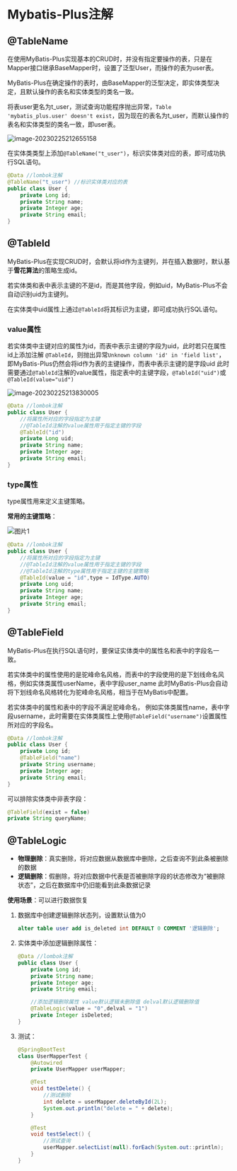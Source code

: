 # Mybatis-Plus注解

## @TableName

在使用MyBatis-Plus实现基本的CRUD时，并没有指定要操作的表，只是在 Mapper接口继承BaseMapper时，设置了泛型User，而操作的表为user表。

MyBatis-Plus在确定操作的表时，由BaseMapper的泛型决定，即实体类型决定，且默认操作的表名和实体类型的类名一致。

将表user更名为t_user，测试查询功能程序抛出异常，`Table 'mybatis_plus.user' doesn't exist`，因为现在的表名为t_user，而默认操作的表名和实体类型的类名一致，即user表。

![image-20230225212655158](https://cdn.jsdelivr.net/gh/letengzz/Two-C@main/img/Java/202302261313778.png)

在实体类类型上添加`@TableName("t_user")`，标识实体类对应的表，即可成功执行SQL语句。

```java
@Data //lombok注解
@TableName("t_user") //标识实体类对应的表
public class User {
    private Long id;
    private String name;
    private Integer age;
    private String email;
}
```

## @TableId

MyBatis-Plus在实现CRUD时，会默认将id作为主键列，并在插入数据时，默认基于**雪花算法**的策略生成id。

若实体类和表中表示主键的不是id，而是其他字段，例如uid，MyBatis-Plus不会自动识别uid为主键列。

在实体类中uid属性上通过`@TableId`将其标识为主键，即可成功执行SQL语句。

### value属性

若实体类中主键对应的属性为id，而表中表示主键的字段为uid，此时若只在属性id上添加注解 `@TableId`，则抛出异常`Unknown column 'id' in 'field list'`，即MyBatis-Plus仍然会将id作为表的主键操作，而表中表示主键的是字段uid 此时需要通过`@TableId`注解的value属性，指定表中的主键字段，`@TableId("uid")`或 `@TableId(value="uid")`

![image-20230225213830005](https://cdn.jsdelivr.net/gh/letengzz/Two-C@main/img/Java/202302261314212.png)

```java
@Data //lombok注解
public class User {
    //将属性所对应的字段指定为主键
    //@TableId注解的value属性用于指定主键的字段
    @TableId("id")
    private Long uid;
    private String name;
    private Integer age;
    private String email;
}
```

### type属性

type属性用来定义主键策略。

**常用的主键策略**：

![图片1](https://cdn.jsdelivr.net/gh/letengzz/Two-C@main/img/Java/202302261314819.png)

```java
@Data //lombok注解
public class User {
    //将属性所对应的字段指定为主键
    //@TableId注解的value属性用于指定主键的字段
    //@TableId注解的type属性用于指定主键的主键策略
    @TableId(value = "id",type = IdType.AUTO)
    private Long uid;
    private String name;
    private Integer age;
    private String email;
}
```

## @TableField

MyBatis-Plus在执行SQL语句时，要保证实体类中的属性名和表中的字段名一致。

若实体类中的属性使用的是驼峰命名风格，而表中的字段使用的是下划线命名风格，例如实体类属性userName，表中字段user_name 此时MyBatis-Plus会自动将下划线命名风格转化为驼峰命名风格，相当于在MyBatis中配置。

若实体类中的属性和表中的字段不满足驼峰命名， 例如实体类属性name，表中字段username，此时需要在实体类属性上使用`@TableField("username")`设置属性所对应的字段名。

```java
@Data //lombok注解
public class User {
    private Long id;
    @TableField("name")
    private String username;
    private Integer age;
    private String email;
}
```

可以排除实体类中非表字段：

```java
@TableField(exist = false)
private String queryName;
```

## @TableLogic

- **物理删除**：真实删除，将对应数据从数据库中删除，之后查询不到此条被删除的数据
- **逻辑删除**：假删除，将对应数据中代表是否被删除字段的状态修改为“被删除状态”，之后在数据库中仍旧能看到此条数据记录 

**使用场景**：可以进行数据恢复

1. 数据库中创建逻辑删除状态列，设置默认值为0

   ```sql
   alter table user add is_deleted int DEFAULT 0 COMMENT '逻辑删除';
   ```

2. 实体类中添加逻辑删除属性：

   ```java
   @Data //lombok注解
   public class User {
       private Long id;
       private String name;
       private Integer age;
       private String email;
   
       //添加逻辑删除属性 value默认逻辑未删除值 delval默认逻辑删除值
       @TableLogic(value = "0",delval = "1")
       private Integer isDeleted;
   }
   ```

3. 测试：

   ```java
   @SpringBootTest
   class UserMapperTest {
       @Autowired
       private UserMapper userMapper;
   
       @Test
       void testDelete() {
           //测试删除
           int delete = userMapper.deleteById(2L);
           System.out.println("delete = " + delete);
       }
   
       @Test
       void testSelect() {
           //测试查询
           userMapper.selectList(null).forEach(System.out::println);
       }
   }
   ```

   